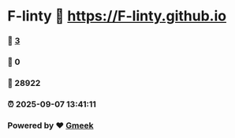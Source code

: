 # F-linty :link: https://F-linty.github.io 
### :page_facing_up: [3](https://F-linty.github.io/tag.html) 
### :speech_balloon: 0 
### :hibiscus: 28922 
### :alarm_clock: 2025-09-07 13:41:11 
### Powered by :heart: [Gmeek](https://github.com/Meekdai/Gmeek)
